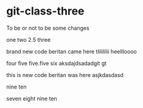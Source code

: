 # git-class-three

To be or not to be
some changes

one
two
2.5
three

brand new code
beritan came here
tlilililii
heellloooo

four
five
five.five
six 
aksdajdsadadgit gt

this is new code
beritan was here 
asjkdasdasd

nine 
ten

seven
eight
nine 
ten
